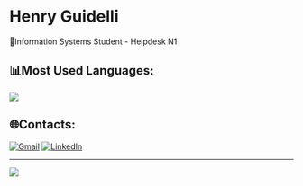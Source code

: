 # Henry Guidelli
📌Information Systems Student - Helpdesk N1

## 📊Most Used Languages:
![](https://github-readme-stats.vercel.app/api/top-langs/?username=HenryGuidelli&theme=synthwave&hide_border=false&include_all_commits=true&count_private=true&layout=compact)

## 🌐Contacts:
[![Gmail](https://img.shields.io/badge/-Gmail-EA4335?style=for-the-badge&logo=gmail&logoColor=white)](mailto:contato.henryguidelli@gmail.com)
[![LinkedIn](https://img.shields.io/badge/-LinkedIn-0A66C2?style=for-the-badge&logo=linkedin&logoColor=white)](https://www.linkedin.com/in/henry-g-20345b207)

---

![](https://visitcount.itsvg.in/api?id=HenryGuidelli&color=10&icon=0&pretty=true)
<!-- Proudly created with GPRM ( https://gprm.itsvg.in ) -->
